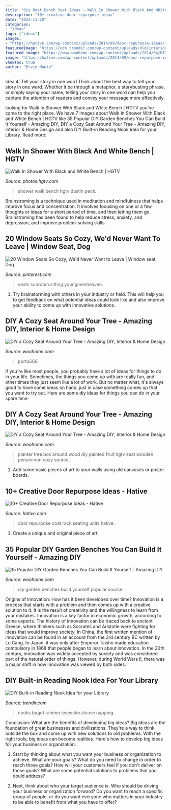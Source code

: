 ```yaml
---
title: "Diy Boat Bench Seat Ideas ~ Walk In Shower With Black And White Bench"
description: "10+ creative door repurpose ideas"
date: "2022-11-20"
categories:
- "ideas"
tags: ["ideas"]
images:
- "https://hative.com/wp-content/uploads/2014/09/door-repurpose-ideas/7-seating-coat-rack-units.jpg"
featuredImage: "https://cdn.trendir.com/wp-content/uploads/old/interiors/2014/05/15/diy-reading-nook-private-reading-room-is-literary-oasis-2.jpg"
featured_image: "https://www.woohome.com/wp-content/uploads/2014/04/DIY-Benches-for-Garden-7.jpg"
image: "https://hative.com/wp-content/uploads/2014/09/door-repurpose-ideas/7-seating-coat-rack-units.jpg"
ShowToc: true
author: "Ervin Mante"
---
```



Idea 4: Tell your story in one word
Think about the best way to tell your story in one word. Whether it be through a metaphor, a storybusting phrase, or simply saying your name, telling your story in one word can help you capture the attention of readers and convey your message more effectively.

	

		
looking for Walk In Shower With Black and White Bench | HGTV you've came to the right place. We have 7 Images about Walk In Shower With Black and White Bench | HGTV like 35 Popular DIY Garden Benches You Can Build It Yourself - Amazing DIY, DIY a Cozy Seat Around Your Tree - Amazing DIY, Interior &amp; Home Design and also DIY Built-in Reading Nook Idea for your Library. Read more:
		
    
## Walk In Shower With Black And White Bench | HGTV

<img loading=lazy src="https://hgtvhome.sndimg.com/content/dam/images/hgtv/fullset/2020/6/11/1/IO_Lauren-Clement_River-Ford-Dr_011.jpg.rend.hgtvcom.966.1449.suffix/1591901738911.jpeg" onerror="this.onerror=null;this.src='https://tse2.mm.bing.net/th?id=OIP.s-a5F_e9tp8Sh4CsrKf06QHaLH&amp;pid=15.1';" alt="Walk In Shower With Black and White Bench | HGTV">

_Source: photos.hgtv.com_

>shower walk bench hgtv dustin peck. 

	

Brainstroming is a technique used in meditation and mindfulness that helps improve focus and concentration. It involves focusing on one or a few thoughts or ideas for a short period of time, and then letting them go. Brainstroming has been found to help reduce stress, anxiety, and depression, and improve problem-solving skills.

    
## 20 Window Seats So Cozy, We&#039;d Never Want To Leave | Window Seat, Dog

<img loading=lazy src="https://i.pinimg.com/736x/1d/eb/7a/1deb7a53f0d9480f8cd8d76fc77f1eea.jpg" onerror="this.onerror=null;this.src='https://tse1.mm.bing.net/th?id=OIP.Wp2eNqxXrG2q41m6AX0vNwHaHb&amp;pid=15.1';" alt="20 Window Seats So Cozy, We&#039;d Never Want to Leave | Window seat, Dog">

_Source: pinterest.com_

>seats sunroom sitting youngmenheaven. 

	

1. Try brainstorming with others in your industry or field. This will help you to get feedback on what potential ideas could look like and also improve your ability to come up with innovative solutions.

    
## DIY A Cozy Seat Around Your Tree - Amazing DIY, Interior &amp; Home Design

<img loading=lazy src="https://www.woohome.com/wp-content/uploads/2016/08/diy-seats-around-a-tree-13.jpg" onerror="this.onerror=null;this.src='https://tse2.mm.bing.net/th?id=OIP.K7x_UCNgYpaLrBQ_FCZo6wHaKK&amp;pid=15.1';" alt="DIY a Cozy Seat Around Your Tree - Amazing DIY, Interior &amp; Home Design">

_Source: woohome.com_

>portu666. 

	

If you're like most people, you probably have a lot of ideas for things to do in your life. Sometimes, the things you come up with are really fun, and other times they just seem like a lot of work. But no matter what, it's always good to have some ideas on hand, just in case something comes up that you want to try out. Here are some diy ideas for things you can do in your spare time: 

    
## DIY A Cozy Seat Around Your Tree - Amazing DIY, Interior &amp; Home Design

<img loading=lazy src="http://www.woohome.com/wp-content/uploads/2016/08/diy-seats-around-a-tree-16.jpg" onerror="this.onerror=null;this.src='https://tse2.mm.bing.net/th?id=OIP.tMDrURKQ9EBXmmxn3tlZ6AHaJ4&amp;pid=15.1';" alt="DIY a Cozy Seat Around Your Tree - Amazing DIY, Interior &amp; Home Design">

_Source: woohome.com_

>planter tree box around wood diy painted fruit hgtv seat wooden persimmon cozy source. 

	

1) Add some basic pieces of art to your walls using old canvases or poster boards.

    
## 10+ Creative Door Repurpose Ideas - Hative

<img loading=lazy src="https://hative.com/wp-content/uploads/2014/09/door-repurpose-ideas/7-seating-coat-rack-units.jpg" onerror="this.onerror=null;this.src='https://tse1.mm.bing.net/th?id=OIP.wLHVDJkkoCltpry1NitdvwHaLH&amp;pid=15.1';" alt="10+ Creative Door Repurpose Ideas - Hative">

_Source: hative.com_

>door repurpose coat rack seating units hative. 

	

1. Create a unique and original piece of art.

    
## 35 Popular DIY Garden Benches You Can Build It Yourself - Amazing DIY

<img loading=lazy src="https://www.woohome.com/wp-content/uploads/2014/04/DIY-Benches-for-Garden-7.jpg" onerror="this.onerror=null;this.src='https://tse3.mm.bing.net/th?id=OIP.y1zn7hdMD0HCJYPlY4QIPgHaJ_&amp;pid=15.1';" alt="35 Popular DIY Garden Benches You Can Build It Yourself - Amazing DIY">

_Source: woohome.com_

>diy garden benches build yourself popular source. 

	

Origins of innovation: How has it been developed over time?
Innovation is a process that starts with a problem and then comes up with a creative solution to it. It is the result of creativity and the willingness to learn from your mistakes. Innovation is a key factor in economic growth, according to some experts. The history of innovation can be traced back to ancient Greece, where thinkers such as Socrates and Aristotle were fighting for ideas that would improve society. In China, the first written mention of innovation can be found in an account from the 3rd century BC written by Lu Cang. In Japan, it was only after Emperor Taishō made education compulsory in 1868 that people began to learn about innovation. In the 20th century, innovation was widely accepted by society and was considered part of the natural order of things. However, during World Wars II, there was a major shift in how innovation was viewed by both sides.

    
## DIY Built-in Reading Nook Idea For Your Library

<img loading=lazy src="https://cdn.trendir.com/wp-content/uploads/old/interiors/2014/05/15/diy-reading-nook-private-reading-room-is-literary-oasis-2.jpg" onerror="this.onerror=null;this.src='https://tse3.mm.bing.net/th?id=OIP.nnAKJANOvHXpq11VAkswEQHaEo&amp;pid=15.1';" alt="DIY Built-in Reading Nook Idea for your Library">

_Source: trendir.com_

>nooks bagot raheen leseecke alcove napping. 

	

Conclusion: What are the benefits of developing big ideas?
Big ideas are the foundation of great businesses and civilizations. They're a way to think outside the box and come up with new solutions to old problems. With the right tools, big ideas can become realities. Here's how to develop big ideas for your business or organization:
1. Start by thinking about what you want your business or organization to achieve. What are your goals? What do you need to change in order to reach those goals? How will your customers feel if you don't deliver on those goals? What are some potential solutions to problems that you could address?

2. Next, think about who your target audience is. Who should be driving your business or organization forward? Do you want to reach a specific group of people, or do you want everyone who matters in your industry to be able to benefit from what you have to offer?

